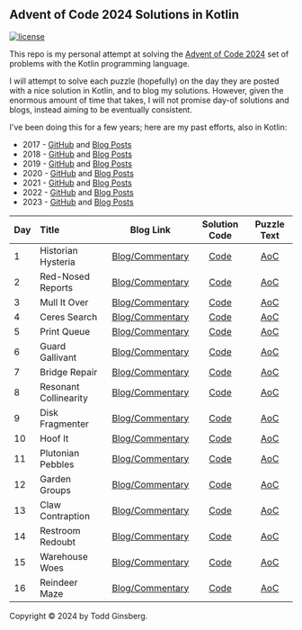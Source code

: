 ## Advent of Code 2024 Solutions in Kotlin

[![license](https://img.shields.io/github/license/tginsberg/advent-2024-kotlin)]()

This repo is my personal attempt at solving the [Advent of Code 2024](http://adventofcode.com/2024) set of problems with
the Kotlin programming language.

I will attempt to solve each puzzle (hopefully) on the day they are posted with a nice solution in 
Kotlin, and to blog my solutions. However, given the enormous amount of time that takes, I will not promise day-of 
solutions and blogs, instead aiming to be eventually consistent. 

I've been doing this for a few years; here are my past efforts, also in Kotlin:

* 2017 - [GitHub](https://github.com/tginsberg/advent-2017-kotlin/)
  and [Blog Posts](https://todd.ginsberg.com/post/advent-of-code/2017/)
* 2018 - [GitHub](https://github.com/tginsberg/advent-2018-kotlin/)
  and [Blog Posts](https://todd.ginsberg.com/post/advent-of-code/2018/)
* 2019 - [GitHub](https://github.com/tginsberg/advent-2019-kotlin/)
  and [Blog Posts](https://todd.ginsberg.com/post/advent-of-code/2019/)
* 2020 - [GitHub](https://github.com/tginsberg/advent-2020-kotlin/)
  and [Blog Posts](https://todd.ginsberg.com/post/advent-of-code/2020/)
* 2021 - [GitHub](https://github.com/tginsberg/advent-2021-kotlin/)
  and [Blog Posts](https://todd.ginsberg.com/post/advent-of-code/2021/)
* 2022 - [GitHub](https://github.com/tginsberg/advent-2022-kotlin/)
  and [Blog Posts](https://todd.ginsberg.com/post/advent-of-code/2022/)
* 2023 - [GitHub](https://github.com/tginsberg/advent-2023-kotlin/)
  and [Blog Posts](https://todd.ginsberg.com/post/advent-of-code/2023/)

| Day | Title                 |                                  Blog Link                                   |                                                   Solution Code                                                    |                Puzzle Text                 |
|-----|:----------------------|:----------------------------------------------------------------------------:|:------------------------------------------------------------------------------------------------------------------:|:------------------------------------------:|
| 1   | Historian Hysteria    | [Blog/Commentary](https://todd.ginsberg.com/post/advent-of-code/2024/day1/)  | [Code](https://github.com/tginsberg/advent-2024-kotlin/blob/main/src/main/kotlin/com/ginsberg/advent2024/Day01.kt) | [AoC](http://adventofcode.com/2024/day/1)  |
| 2   | Red-Nosed Reports     | [Blog/Commentary](https://todd.ginsberg.com/post/advent-of-code/2024/day2/)  | [Code](https://github.com/tginsberg/advent-2024-kotlin/blob/main/src/main/kotlin/com/ginsberg/advent2024/Day02.kt) | [AoC](http://adventofcode.com/2024/day/2)  |
| 3   | Mull It Over          | [Blog/Commentary](https://todd.ginsberg.com/post/advent-of-code/2024/day3/)  | [Code](https://github.com/tginsberg/advent-2024-kotlin/blob/main/src/main/kotlin/com/ginsberg/advent2024/Day03.kt) | [AoC](http://adventofcode.com/2024/day/3)  |
| 4   | Ceres Search          | [Blog/Commentary](https://todd.ginsberg.com/post/advent-of-code/2024/day4/)  | [Code](https://github.com/tginsberg/advent-2024-kotlin/blob/main/src/main/kotlin/com/ginsberg/advent2024/Day04.kt) | [AoC](http://adventofcode.com/2024/day/4)  |
| 5   | Print Queue           | [Blog/Commentary](https://todd.ginsberg.com/post/advent-of-code/2024/day5/)  | [Code](https://github.com/tginsberg/advent-2024-kotlin/blob/main/src/main/kotlin/com/ginsberg/advent2024/Day05.kt) | [AoC](http://adventofcode.com/2024/day/5)  |
| 6   | Guard Gallivant       | [Blog/Commentary](https://todd.ginsberg.com/post/advent-of-code/2024/day6/)  | [Code](https://github.com/tginsberg/advent-2024-kotlin/blob/main/src/main/kotlin/com/ginsberg/advent2024/Day06.kt) | [AoC](http://adventofcode.com/2024/day/6)  |
| 7   | Bridge Repair         | [Blog/Commentary](https://todd.ginsberg.com/post/advent-of-code/2024/day7/)  | [Code](https://github.com/tginsberg/advent-2024-kotlin/blob/main/src/main/kotlin/com/ginsberg/advent2024/Day07.kt) | [AoC](http://adventofcode.com/2024/day/7)  |
| 8   | Resonant Collinearity | [Blog/Commentary](https://todd.ginsberg.com/post/advent-of-code/2024/day8/)  | [Code](https://github.com/tginsberg/advent-2024-kotlin/blob/main/src/main/kotlin/com/ginsberg/advent2024/Day08.kt) | [AoC](http://adventofcode.com/2024/day/8)  |
| 9   | Disk Fragmenter       | [Blog/Commentary](https://todd.ginsberg.com/post/advent-of-code/2024/day9/)  | [Code](https://github.com/tginsberg/advent-2024-kotlin/blob/main/src/main/kotlin/com/ginsberg/advent2024/Day09.kt) | [AoC](http://adventofcode.com/2024/day/9)  |
| 10  | Hoof It               | [Blog/Commentary](https://todd.ginsberg.com/post/advent-of-code/2024/day10/) | [Code](https://github.com/tginsberg/advent-2024-kotlin/blob/main/src/main/kotlin/com/ginsberg/advent2024/Day10.kt) | [AoC](http://adventofcode.com/2024/day/10) |
| 11  | Plutonian Pebbles     | [Blog/Commentary](https://todd.ginsberg.com/post/advent-of-code/2024/day11/) | [Code](https://github.com/tginsberg/advent-2024-kotlin/blob/main/src/main/kotlin/com/ginsberg/advent2024/Day11.kt) | [AoC](http://adventofcode.com/2024/day/11) |
| 12  | Garden Groups         | [Blog/Commentary](https://todd.ginsberg.com/post/advent-of-code/2024/day12/) | [Code](https://github.com/tginsberg/advent-2024-kotlin/blob/main/src/main/kotlin/com/ginsberg/advent2024/Day12.kt) | [AoC](http://adventofcode.com/2024/day/12) |
| 13  | Claw Contraption      | [Blog/Commentary](https://todd.ginsberg.com/post/advent-of-code/2024/day13/) | [Code](https://github.com/tginsberg/advent-2024-kotlin/blob/main/src/main/kotlin/com/ginsberg/advent2024/Day13.kt) | [AoC](http://adventofcode.com/2024/day/13) |
| 14  | Restroom Redoubt      | [Blog/Commentary](https://todd.ginsberg.com/post/advent-of-code/2024/day14/) | [Code](https://github.com/tginsberg/advent-2024-kotlin/blob/main/src/main/kotlin/com/ginsberg/advent2024/Day14.kt) | [AoC](http://adventofcode.com/2024/day/14) |
| 15  | Warehouse Woes        | [Blog/Commentary](https://todd.ginsberg.com/post/advent-of-code/2024/day15/) | [Code](https://github.com/tginsberg/advent-2024-kotlin/blob/main/src/main/kotlin/com/ginsberg/advent2024/Day15.kt) | [AoC](http://adventofcode.com/2024/day/15) |
| 16  | Reindeer Maze         | [Blog/Commentary](https://todd.ginsberg.com/post/advent-of-code/2024/day16/) | [Code](https://github.com/tginsberg/advent-2024-kotlin/blob/main/src/main/kotlin/com/ginsberg/advent2024/Day16.kt) | [AoC](http://adventofcode.com/2024/day/16) |

Copyright &copy; 2024 by Todd Ginsberg.
